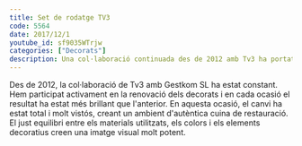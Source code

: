 ```yaml
---
title: Set de rodatge TV3
code: 5564
date: 2017/12/1
youtube_id: sf9035WTrjw
categories: ["Decorats"]
description: Una col·laboració continuada des de 2012 amb Tv3 ha portat a la renovació dels decorats amb un resultat visualment impactant, destacant per l'equilibri entre materials i colors en un ambient de cuina de restauració.
---
```


Des de 2012, la col·laboració de Tv3 amb Gestkom SL ha estat constant. Hem participat activament en la renovació dels decorats i en cada ocasió el resultat ha estat més brillant que l'anterior. En aquesta ocasió, el canvi ha estat total i molt vistós, creant un ambient d'autèntica cuina de restauració. El just equilibri entre els materials utilitzats, els colors i els elements decoratius creen una imatge visual molt potent.
